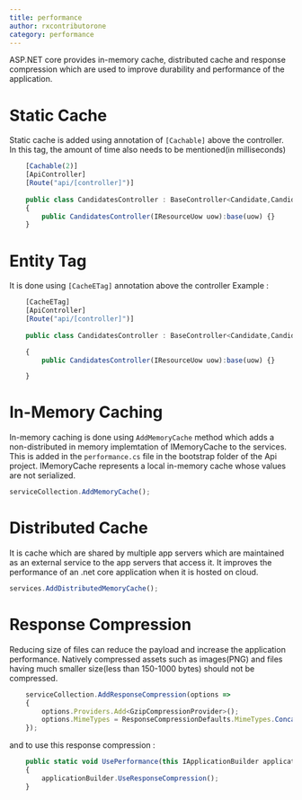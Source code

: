 ```yaml
---
title: performance
author: rxcontributorone
category: performance
---
```


ASP.NET core provides in-memory cache, distributed cache and response compression which are  used to improve durability and performance of 
the application. 

# Static Cache
Static cache is added using annotation of `[Cachable]` above the controller. In this tag, the amount of time also needs to be mentioned(in milliseconds)

```js
    [Cachable(2)]
    [ApiController]
    [Route("api/[controller]")]
	
	public class CandidatesController : BaseController<Candidate,Candidate,Candidate>
    {
        public CandidatesController(IResourceUow uow):base(uow) {}
    }
```

# Entity Tag
It is done using `[CacheETag]` annotation above the controller 
Example :

```js
    [CacheETag]
    [ApiController]
    [Route("api/[controller]")]
	
	public class CandidatesController : BaseController<Candidate,Candidate,Candidate>

    {
        public CandidatesController(IResourceUow uow):base(uow) {}

    }
```

# In-Memory Caching
In-memory caching is done using `AddMemoryCache` method which adds a non-distributed in memory implemtation of IMemoryCache to the services.
This is added in the `performance.cs` file in the bootstrap folder of the Api project. IMemoryCache represents a local in-memory cache whose values are not serialized.

```js
serviceCollection.AddMemoryCache();
```

# Distributed Cache
It is cache which are shared by multiple app servers which are maintained as an external service to the app servers that access it. It improves the performance of an .net core application when it is hosted on cloud.

```js
services.AddDistributedMemoryCache();
```

# Response Compression
Reducing size of files can reduce the payload and increase the application performance. Natively compressed assets such as images(PNG) and files having much smaller size(less than 150-1000 bytes) should not be compressed.     

```js
    serviceCollection.AddResponseCompression(options =>
    {
        options.Providers.Add<GzipCompressionProvider>();
        options.MimeTypes = ResponseCompressionDefaults.MimeTypes.Concat(new[] { "image/svg+xml" });
    });
```

and to use this response compression :

```js
    public static void UsePerformance(this IApplicationBuilder applicationBuilder)
    {
        applicationBuilder.UseResponseCompression();
    }
```
